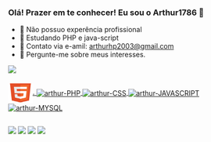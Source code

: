### Olá! Prazer em te conhecer! Eu sou o Arthur1786 👋

- 🔭 Não possuo experência profissional
- 🌱 Estudando PHP e java-script
- 👯 Contato via e-amil: arthurhp2003@gmail.com
- 💬 Pergunte-me sobre meus interesses.

<div>
  <a href="https://github.com/arthur1786">
  <img height="180em" src="https://github-readme-stats.vercel.app/api?username=arthur1786&show_icons=true&theme=white&include_all_commits=true&count_private=true"/>
  
</div>
  
<div style="display: inline_block"><br>
   <img align="center" alt="arthur-HTML" height="40" width="50" src="https://raw.githubusercontent.com/devicons/devicon/master/icons/html5/html5-original.svg">.
   <img align="center" alt="arthur-PHP" height="50" width="60" src="https://cdn.jsdelivr.net/gh/devicons/devicon/icons/php/php-original.svg" />
   <img align="center" alt="arthur-CSS" height="40" width="50" src="https://cdn.jsdelivr.net/gh/devicons/devicon/icons/css3/css3-original.svg" />
   <img align="center" alt="arthur-JAVASCRIPT" height="40" width="50" src="https://cdn.jsdelivr.net/gh/devicons/devicon/icons/javascript/javascript-original.svg" />
   <img align="center" alt="arthur-MYSQL" height="40" width="50" src="https://cdn.jsdelivr.net/gh/devicons/devicon/icons/mysql/mysql-original.svg" />
</div>
  
  ##
  
<div>
  <a href="https://www.instagram.com/_recharthur/"target="_blank"><img src="https://img.shields.io/badge/-Instagram-%23E4405F?style=for-the-badge&logo=instagram&logoColor=white" target="_blank"></a>
 <a href="https://discord.com/channels/@me" target="_blank"><img src="https://img.shields.io/badge/Discord-7289DA?style=for-the-badge&logo=discord&logoColor=white" target="_blank"></a> 
  <a href="https://www.linkedin.com/in/arthur-felipe-rech-0aa68920b/" target="_blank"><img src="https://img.shields.io/badge/-LinkedIn-%230077B5?style=for-the-badge&logo=linkedin&logoColor=white" target="_blank"></a> 
  <a href = "mailto:arthurhp2003@gmail.com"><img src="https://img.shields.io/badge/-Gmail-%23333?style=for-the-badge&logo=gmail&logoColor=white" target="_blank"></a>
  
</div>
